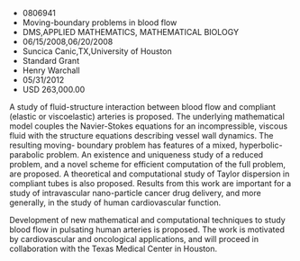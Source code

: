 
* 0806941
* Moving-boundary problems in blood flow
* DMS,APPLIED MATHEMATICS, MATHEMATICAL BIOLOGY
* 06/15/2008,06/20/2008
* Suncica Canic,TX,University of Houston
* Standard Grant
* Henry Warchall
* 05/31/2012
* USD 263,000.00

A study of fluid-structure interaction between blood flow and compliant (elastic
or viscoelastic) arteries is proposed. The underlying mathematical model couples
the Navier-Stokes equations for an incompressible, viscous fluid with the
structure equations describing vessel wall dynamics. The resulting moving-
boundary problem has features of a mixed, hyperbolic-parabolic problem. An
existence and uniqueness study of a reduced problem, and a novel scheme for
efficient computation of the full problem, are proposed. A theoretical and
computational study of Taylor dispersion in compliant tubes is also proposed.
Results from this work are important for a study of intravascular nano-particle
cancer drug delivery, and more generally, in the study of human cardiovascular
function.

Development of new mathematical and computational techniques to study blood
flow in pulsating human arteries is proposed. The work is motivated by
cardiovascular and oncological applications, and will proceed in collaboration
with the Texas Medical Center in Houston.
